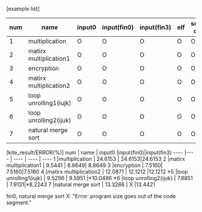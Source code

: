 [example list]

num | name | input0 |input(fin0)|input(fin3) | elf | source code| mem
---- |---- | ---- | ---- | ----| ----| ----| ----
1 |multiplication | O | O | O | O| O| O
2 |matirx multiplication1 | O | O | O | O| O| O
3 |encryption | O |O | O | O| O| O
4 |matirx multiplication2 | O |O | O| O| O| O
5 |loop unrolling1(iujk) | O | O | O| O| O| O
6 |loop unrolling2(ijuk) | O |O | O| O| O| O
7 |natural merge sort | O |O | O| O| O| O

[kite_result/ERROR(%)]
num | name | input0 |input(fin0)|input(fin3)
---- |---- | ---- | ----  | ---- 
1 |multiplication | 24.6153 | 24.6153|24.6153
2 |matirx multiplication1 | 9.5441 | 8.8649| 8.8649
3 |encryption | 7.5160| 7.5160|7.5160
4 |matirx multiplication2 | 12.0871 | 12.1212 |12.1212
*5 |loop unrolling1(iujk) | 9.5296 | 9.5951 |*10.0486
*6 |loop unrolling2(ijuk) | 7.8851 | 7.9131|*8.2243
7 |natural merge sort | 13.3286 | X |13.4421

fin0, natural merge sort X: "Error: program size goes out of the code segment."
